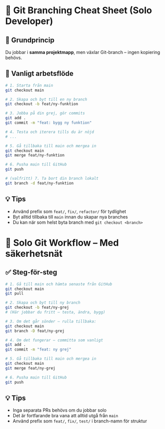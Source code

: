 # 🌱 Git Branching Cheat Sheet (Solo Developer)

## 🧠 Grundprincip
Du jobbar i **samma projektmapp**, men växlar Git-branch – ingen kopiering behövs.

## 🔁 Vanligt arbetsflöde
```bash
# 1. Starta från main
git checkout main

# 2. Skapa och byt till en ny branch
git checkout -b feat/ny-funktion

# 3. Jobba på din grej, gör commits
git add .
git commit -m "feat: bygg ny funktion"

# 4. Testa och iterera tills du är nöjd
# ...

# 5. Gå tillbaka till main och mergea in
git checkout main
git merge feat/ny-funktion

# 6. Pusha main till GitHub
git push

# (valfritt) 7. Ta bort din branch lokalt
git branch -d feat/ny-funktion
```

## 💡 Tips
- Använd prefix som `feat/`, `fix/`, `refactor/` för tydlighet
- Byt alltid tillbaka till `main` innan du skapar nya branches
- Du kan när som helst byta branch med `git checkout <branch>`

# 🧪 Solo Git Workflow – Med säkerhetsnät

## ✅ Steg-för-steg
```bash
# 1. Gå till main och hämta senaste från GitHub
git checkout main
git pull

# 2. Skapa och byt till ny branch
git checkout -b feat/ny-grej
# (Här jobbar du fritt – testa, ändra, bygg)

# 3. Om det går sönder – rulla tillbaka:
git checkout main
git branch -D feat/ny-grej

# 4. Om det fungerar – committa som vanligt
git add .
git commit -m "feat: ny grej"

# 5. Gå tillbaka till main och mergea in
git checkout main
git merge feat/ny-grej

# 6. Pusha main till GitHub
git push
```

## 💡 Tips
- Inga separata PRs behövs om du jobbar solo
- Det är fortfarande bra vana att alltid utgå från `main`
- Använd prefix som `feat/`, `fix/`, `test/` i branch-namn för struktur

